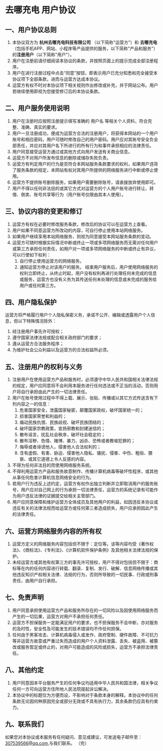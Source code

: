 # 去哪充电 用户协议
## 一、用户协议总则
1. 本协议双方为 **杭州去哪充电科技有限公司** （以下简称"运营方"）和 **去哪充电**（包括手机APP、网站、小程序等产品提供的服务，以下简称"产品和服务"）的**注册用户**（以下简称"用户"）。 
2. 用户在注册前请仔细阅读本协议的条款，并按照页面上的提示完成全部注册程序。 
3. 用户在进行注册过程中点击“同意”按钮，即表示用户已充分知悉和完全接受本协议项下全部条款，进而与运营方达成本协议。 
4. 运营方有权不时对本协议项下相关规则作出修改或补充，并于网站公布。用户若继续使用即视为您接受修订后的本协议条款。
## 二、用户服务使用说明
1. 用户在注册时应按照注册提示填写准确的 用户名 等相关个人资料，符合完整、准确、真实的要求。 
2. 用户一旦注册成功，便成为运营方合法的注册用户，将获得本网站的一个用户账号和相应密码，用户可随时修改自己的用户密码。用户应对其账号安全负全部责任，并应对其用户名下所进行的所有行为和事件承担相应的法律责任。 
3. 用户同意接受运营方通过或其他方式向用户发送有关商业信息。 
4. 运营方不对用户所发布信息的删除或储存失败负责。 
5. 运营方有判定用户的行为是否符合本网站服务条款要求的权利，如果用户违背了服务条款的规定，本网站有权对其用户所提供的网络服务进行中断或停止使用。 
6. 运营方不提供账号删除服务，如果用户需要删除账号，请直接放弃使用即可。 
7. 用户不得以任何非法目的或其它方式对运营方的个人用户账号进行转让、转借、倒卖、账号共享等行为（用户账号仅限由其本人使用）。
## 三、协议内容的变更和修订
1. 运营方有权在必要时修改服务条款，修改后的协议可以在运营方上查看。 
2. 用户如果不同意运营方所改动的内容，可自行停止使用本站网络服务。 
3. 如果用户继续享用本站网络服务，则视为同意接受本网站服务条款的变动。 
4. 运营方可随时根据实际情况中断或终止一项或多项网络服务而无需对任何用户或第三方承担任何责任，如用户对一项或多项网络服务的中断或终止有异议，可以行使如下权利： 
   1. 自行停止使用运营方的网络服务。 
   2. 通知运营方停止对该用户的服务。 结束用户服务后，用户使用网络服务的权利立即终止，从终止时起，用户没有权利再进行处理任何未完成的信息或服务，运营方也没有义务为其传送任何未处理的信息或未完成的服务给用户或任何第三方。
## 四、用户隐私保护
运营方将严格履行用户个人隐私保密义务，承诺不公开、编辑或透露用户个人信息，但以下特殊情况除外： 
1. 经注册用户事先许可授权； 
2. 遵守国家法律法规或配合相关政府部门的要求； 
3. 遵从运营方合法服务程序； 
4. 为维护社会公众利益以及运营方的合法权益所必须。 
## 五、注册用户的权利与义务
1. 注册用户在使用运营方产品和服务时，必须遵守中华人民共和国相关法律法规的规定，用户应同意将不会利用本服务进行任何违法或不正当的活动，否则用户将自行承担由此产生的一切法律责任。
2. 用户在账号使用过程中不得上载、展示、张贴、传播或以其它方式传送含有下列内容之一的信息： 
   1. 危害国家安全，泄露国家秘密，颠覆国家政权，破坏国家统一的； 
   2. 损害国家荣誉和利益的； 
   3. 煽动民族仇恨、民族歧视、破坏民族团结的； 
   4. 破坏国家宗教政策，宣扬邪教和封建迷信的； 
   5. 散布谣言，扰乱社会秩序，破坏社会稳定的； 
   6. 散布淫秽、色情、赌博、暴力、凶杀、恐怖或者教唆犯罪的； 
   7. 侮辱或者诽谤他人，侵害他人合法权利的； 
   8. 含有虚假、有害、胁迫、侵害他人隐私、骚扰、侵害、中伤、粗俗、猥亵、或其它道德上令人反感的内容。 
3. 不得为任何非法目的而使用网络服务系统。 
4. 不得利用运营方产品和服务故意制作、传播计算机病毒等破坏性程序，或其他从事任何危害计算机信息网络安全的行为。 
5. 若用户行为违反上述约定，运营方有权作出独立判断并立即取消用户的服务账号，用户应对自己网上的行为承担一切法律责任，运营方的系统记录有可能作为用户违反法律的证据提交给相关主管部门。 
6. 用户应同意保障和维护运营方全体成员及其他用户的利益，如因违反本协议或违反有关的法律法规而给运营方或任何第三者造成损失，用户应承担因此产生的法律责任。
## 六、运营方网络服务内容的所有权
1. 运营方定义的网络服务内容包括但不限于：定位等。该等内容均受《著作权法》、《商标法》、《专利法》、《计算机软件保护条例》及其他相关法律法规的保护。 
2. 未经运营方或其他有权第三方的事先许可授权，用户不得对包括但不限于：商标等在内的任何内容进行转载、翻录、复制、发行、破解、信息网络传播或其他违反知识产权相关法律、法规的行为，否则所导致的一切民事、行政或刑事责任，由用户自行承担。
## 七、免责声明
1. 用户同意承担使用运营方产品和服务所存在的一切风险以及因使用网络服务而产生的一切后果，运营方对用户不承担任何责任。 
2. 运营方不担保服务一定能满足用户的要求，也不担保服务不会中断，亦对服务的及时性，安全性及可能发生的技术错误均不作任何担保。 
3. 任何由于黑客攻击、计算机病毒侵入或发作、政府管制、硬件故障、不可抗力等非运营方故意或严重过失而造成的用户个人资料泄露、丢失、被盗用、被篡改或服务暂定或终止的，对用户可能造成的风险或损失，运营方不承担法律责任。
## 八、其他约定
1. 用户同意因本平台服务产生的任何争议均适用中华人民共和国法律，相关争议任何一方可向运营方住所地人民法院提起诉讼解决。 
2. 本协议中的标题仅为方便而设，不影响对于条款本身的解释。本协议中的任何条款无论因何种原因完全或部分无效或不具有执行力，其余条款仍应具有约束力。
## 九、联系我们
如果您对本协议或本服务有任何疑问、意见或建议，可发送电子邮件至：307539566@qq.com,与我们联系。
（完）